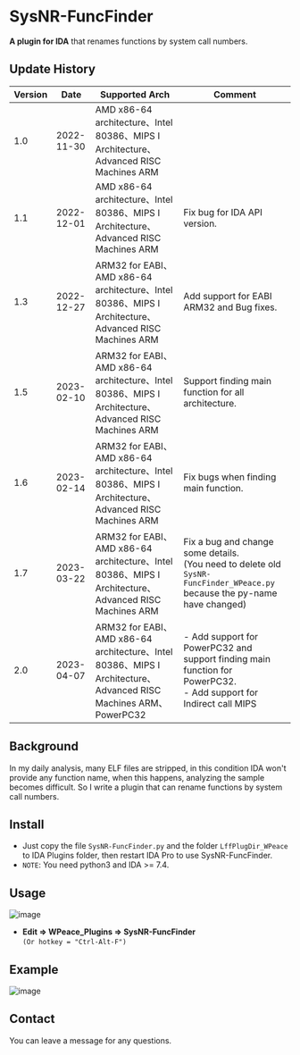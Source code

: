 # SysNR-FuncFinder
**A plugin for IDA** that renames functions by system call numbers.
## Update History
|Version|Date|Supported Arch|Comment|
|----|----|----|----|
|1.0|2022-11-30|AMD x86-64 architecture、Intel 80386、MIPS I Architecture、Advanced RISC Machines ARM|
|1.1|2022-12-01|AMD x86-64 architecture、Intel 80386、MIPS I Architecture、Advanced RISC Machines ARM|Fix bug for IDA API version.|
|1.3|2022-12-27|ARM32 for EABI、AMD x86-64 architecture、Intel 80386、MIPS I Architecture、Advanced RISC Machines ARM|Add support for EABI ARM32 and Bug fixes.|
|1.5|2023-02-10|ARM32 for EABI、AMD x86-64 architecture、Intel 80386、MIPS I Architecture、Advanced RISC Machines ARM|Support finding main function for all architecture.|
|1.6|2023-02-14|ARM32 for EABI、AMD x86-64 architecture、Intel 80386、MIPS I Architecture、Advanced RISC Machines ARM|Fix bugs when finding main function.|
|1.7|2023-03-22|ARM32 for EABI、AMD x86-64 architecture、Intel 80386、MIPS I Architecture、Advanced RISC Machines ARM|Fix a bug and change some details.<br>(You need to delete old `SysNR-FuncFinder_WPeace.py` because the py-name have changed)|
|2.0|2023-04-07|ARM32 for EABI、AMD x86-64 architecture、Intel 80386、MIPS I Architecture、Advanced RISC Machines ARM、PowerPC32|- Add support for PowerPC32 and support finding main function for PowerPC32.<br>- Add support for Indirect call MIPS|
## Background
In my daily analysis, many ELF files are stripped, in this condition IDA won't provide any function name, when this happens, analyzing the sample becomes difficult. So I write a plugin that can rename functions by system call numbers.
## Install
- Just copy the file `SysNR-FuncFinder.py` and the folder `LffPlugDir_WPeace` to IDA Plugins folder, then restart IDA Pro to use SysNR-FuncFinder.  
- `NOTE`: You need python3 and IDA >= 7.4.
## Usage
![image](https://github.com/WPeace-HcH/SysNR-FuncFinder/blob/main/IMG/menu.png)
- **Edit $\Rightarrow$ WPeace_Plugins $\Rightarrow$ SysNR-FuncFinder**  
`(Or hotkey = "Ctrl-Alt-F")`
## Example
![image](https://github.com/WPeace-HcH/SysNR-FuncFinder/blob/main/IMG/example.gif)
## Contact
You can leave a message for any questions.
